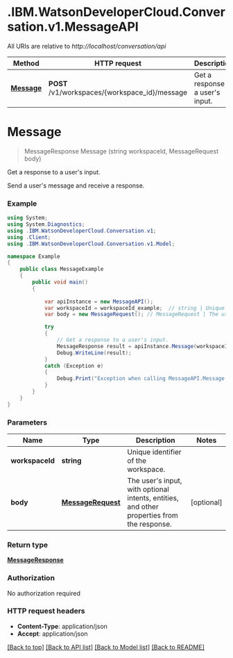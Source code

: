 # .IBM.WatsonDeveloperCloud.Conversation.v1.MessageAPI

All URIs are relative to *http://localhost/conversation/api*

Method | HTTP request | Description
------------- | ------------- | -------------
[**Message**](MessageAPI.md#message) | **POST** /v1/workspaces/{workspace_id}/message | Get a response to a user's input.


<a name="message"></a>
# **Message**
> MessageResponse Message (string workspaceId, MessageRequest body)

Get a response to a user's input.

Send a user's message and receive a response.

### Example
```csharp
using System;
using System.Diagnostics;
using .IBM.WatsonDeveloperCloud.Conversation.v1;
using .Client;
using .IBM.WatsonDeveloperCloud.Conversation.v1.Model;

namespace Example
{
    public class MessageExample
    {
        public void main()
        {
            
            var apiInstance = new MessageAPI();
            var workspaceId = workspaceId_example;  // string | Unique identifier of the workspace.
            var body = new MessageRequest(); // MessageRequest | The user's input, with optional intents, entities, and other properties from the response. (optional) 

            try
            {
                // Get a response to a user's input.
                MessageResponse result = apiInstance.Message(workspaceId, body);
                Debug.WriteLine(result);
            }
            catch (Exception e)
            {
                Debug.Print("Exception when calling MessageAPI.Message: " + e.Message );
            }
        }
    }
}
```

### Parameters

Name | Type | Description  | Notes
------------- | ------------- | ------------- | -------------
 **workspaceId** | **string**| Unique identifier of the workspace. | 
 **body** | [**MessageRequest**](MessageRequest.md)| The user's input, with optional intents, entities, and other properties from the response. | [optional] 

### Return type

[**MessageResponse**](MessageResponse.md)

### Authorization

No authorization required

### HTTP request headers

 - **Content-Type**: application/json
 - **Accept**: application/json

[[Back to top]](#) [[Back to API list]](../README.md#documentation-for-api-endpoints) [[Back to Model list]](../README.md#documentation-for-models) [[Back to README]](../README.md)

